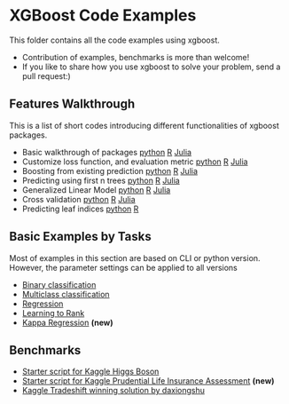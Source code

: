 XGBoost Code Examples
=====================
This folder contains all the code examples using xgboost.

* Contribution of examples, benchmarks is more than welcome!
* If you like to share how you use xgboost to solve your problem, send a pull request:)

Features Walkthrough
--------------------
This is a list of short codes introducing different functionalities of xgboost packages.
* Basic walkthrough of packages
  [python](guide-python/basic_walkthrough.py)
  [R](../R-package/demo/basic_walkthrough.R)
  [Julia](https://github.com/antinucleon/XGBoost.jl/blob/master/demo/basic_walkthrough.jl)
* Customize loss function, and evaluation metric
  [python](guide-python/custom_objective.py)
  [R](../R-package/demo/custom_objective.R)
  [Julia](https://github.com/antinucleon/XGBoost.jl/blob/master/demo/custom_objective.jl)
* Boosting from existing prediction
  [python](guide-python/boost_from_prediction.py)
  [R](../R-package/demo/boost_from_prediction.R)
  [Julia](https://github.com/antinucleon/XGBoost.jl/blob/master/demo/boost_from_prediction.jl)
* Predicting using first n trees
  [python](guide-python/predict_first_ntree.py)
  [R](../R-package/demo/predict_first_ntree.R)
  [Julia](https://github.com/antinucleon/XGBoost.jl/blob/master/demo/predict_first_ntree.jl)
* Generalized Linear Model
  [python](guide-python/generalized_linear_model.py)
  [R](../R-package/demo/generalized_linear_model.R)
  [Julia](https://github.com/antinucleon/XGBoost.jl/blob/master/demo/generalized_linear_model.jl)
* Cross validation
  [python](guide-python/cross_validation.py)
  [R](../R-package/demo/cross_validation.R)
  [Julia](https://github.com/antinucleon/XGBoost.jl/blob/master/demo/cross_validation.jl)
* Predicting leaf indices
  [python](guide-python/predict_leaf_indices.py)
  [R](../R-package/demo/predict_leaf_indices.R)

Basic Examples by Tasks
-----------------------
Most of examples in this section are based on CLI or python version.
However, the parameter settings can be applied to all versions
* [Binary classification](binary_classification)
* [Multiclass classification](multiclass_classification)
* [Regression](regression)
* [Learning to Rank](rank)
* [Kappa Regression](kappa-regression) **(new)**

Benchmarks
----------
* [Starter script for Kaggle Higgs Boson](kaggle-higgs)
* [Starter script for Kaggle Prudential Life Insurance Assessment](kappa-regression) **(new)**
* [Kaggle Tradeshift winning solution by daxiongshu](https://github.com/daxiongshu/kaggle-tradeshift-winning-solution)
